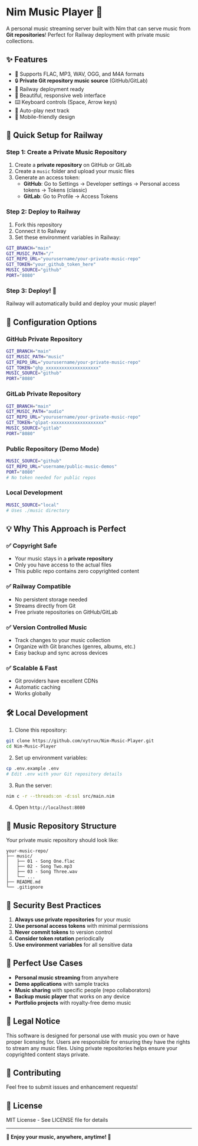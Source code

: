 # Nim Music Player 🎵

A personal music streaming server built with Nim that can serve music from **Git repositories**! Perfect for Railway deployment with private music collections.

## ✨ Features

- 🎵 Supports FLAC, MP3, WAV, OGG, and M4A formats
- 🔒 **Private Git repository music source** (GitHub/GitLab)
- 🚀 Railway deployment ready
- 🎨 Beautiful, responsive web interface
- ⌨️ Keyboard controls (Space, Arrow keys)
- 🔄 Auto-play next track
- 📱 Mobile-friendly design

## 🚀 Quick Setup for Railway

### Step 1: Create a Private Music Repository

1. Create a **private repository** on GitHub or GitLab
2. Create a `music` folder and upload your music files
3. Generate an access token:
   - **GitHub**: Go to Settings → Developer settings → Personal access tokens → Tokens (classic)
   - **GitLab**: Go to Profile → Access Tokens

### Step 2: Deploy to Railway

1. Fork this repository
2. Connect it to Railway
3. Set these environment variables in Railway:

```bash
GIT_BRANCH="main"
GIT_MUSIC_PATH="/"
GIT_REPO_URL="yourusername/your-private-music-repo"
GIT_TOKEN="your_github_token_here"
MUSIC_SOURCE="github"
PORT="8080"
```

### Step 3: Deploy! 🎉

Railway will automatically build and deploy your music player!

## 🔧 Configuration Options

### GitHub Private Repository
```bash
GIT_BRANCH="main"
GIT_MUSIC_PATH="music"
GIT_REPO_URL="yourusername/your-private-music-repo"
GIT_TOKEN="ghp_xxxxxxxxxxxxxxxxxxxx"
MUSIC_SOURCE="github"
PORT="8080"
```

### GitLab Private Repository
```bash
GIT_BRANCH="main"
GIT_MUSIC_PATH="audio"
GIT_REPO_URL="yourusername/your-private-music-repo"
GIT_TOKEN="glpat-xxxxxxxxxxxxxxxxxxxx"
MUSIC_SOURCE="gitlab"
PORT="8080"
```

### Public Repository (Demo Mode)
```bash
MUSIC_SOURCE="github"
GIT_REPO_URL="username/public-music-demos"
PORT="8080"
# No token needed for public repos
```

### Local Development
```bash
MUSIC_SOURCE="local"
# Uses ./music directory
```

## 💡 Why This Approach is Perfect

### ✅ **Copyright Safe**
- Your music stays in a **private repository**
- Only you have access to the actual files
- This public repo contains zero copyrighted content

### ✅ **Railway Compatible**
- No persistent storage needed
- Streams directly from Git
- Free private repositories on GitHub/GitLab

### ✅ **Version Controlled Music**
- Track changes to your music collection
- Organize with Git branches (genres, albums, etc.)
- Easy backup and sync across devices

### ✅ **Scalable & Fast**
- Git providers have excellent CDNs
- Automatic caching
- Works globally

## 🛠️ Local Development

1. Clone this repository:
```bash
git clone https://github.com/xytrux/Nim-Music-Player.git
cd Nim-Music-Player
```

2. Set up environment variables:
```bash
cp .env.example .env
# Edit .env with your Git repository details
```

3. Run the server:
```bash
nim c -r --threads:on -d:ssl src/main.nim
```

4. Open `http://localhost:8080`

## 📁 Music Repository Structure

Your private music repository should look like:
```
your-music-repo/
├── music/
│   ├── 01 - Song One.flac
│   ├── 02 - Song Two.mp3
│   ├── 03 - Song Three.wav
│   └── ...
├── README.md
└── .gitignore
```

## 🔐 Security Best Practices

1. **Always use private repositories** for your music
2. **Use personal access tokens** with minimal permissions
3. **Never commit tokens** to version control
4. **Consider token rotation** periodically
5. **Use environment variables** for all sensitive data

## 🎯 Perfect Use Cases

- **Personal music streaming** from anywhere
- **Demo applications** with sample tracks
- **Music sharing** with specific people (repo collaborators)
- **Backup music player** that works on any device
- **Portfolio projects** with royalty-free demo music

## 📝 Legal Notice

This software is designed for personal use with music you own or have proper licensing for. Users are responsible for ensuring they have the rights to stream any music files. Using private repositories helps ensure your copyrighted content stays private.

## 🤝 Contributing

Feel free to submit issues and enhancement requests!

## 📄 License

MIT License - See LICENSE file for details

---

**🎵 Enjoy your music, anywhere, anytime! 🎵**
